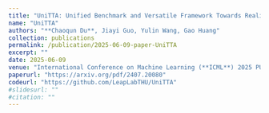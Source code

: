 ```yaml
---
title: "UniTTA: Unified Benchmark and Versatile Framework Towards Realistic Test-Time Adaptation"
name: "UniTTA"
authors: "**Chaoqun Du**, Jiayi Guo, Yulin Wang, Gao Huang"
collection: publications
permalink: /publication/2025-06-09-paper-UniTTA
excerpt: ""
date: 2025-06-09
venue: "International Conference on Machine Learning (**ICML**) 2025 PUT Workshop"
paperurl: "https://arxiv.org/pdf/2407.20080"
codeurl: "https://github.com/LeapLabTHU/UniTTA"
#slidesurl: ""
#citation: ""
---
```

